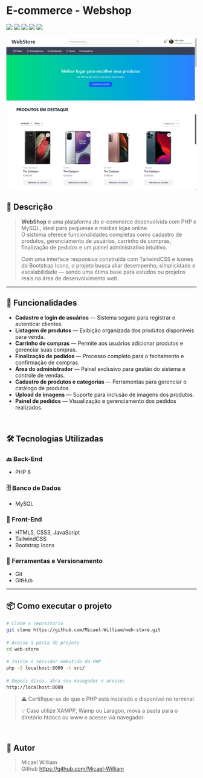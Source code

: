 <h1>E-commerce - Webshop</h1>
<p align="left">
  <a href="#"><img src="https://img.shields.io/badge/PHP%208-blue?style=flat-square&logo=php"></a>
  <a href="#"><img src="https://img.shields.io/badge/MySQL-lightgrey?style=flat-square&logo=sqlite"></a>
  <a href="#"><img src="https://img.shields.io/badge/HTML%2FCSS%2FJS-orange?style=flat-square&logo=javascript"></a>
  <a href="#"><img src="https://img.shields.io/badge/GIT-blue?style=flat-square&logo=GIT"></a>
  <a href="#"><img src="https://img.shields.io/badge/license-MIT-green?style=flat-square"></a>
</p>


<img src="src/Lib/img/print-inicio.png" alt="Tela de Login" width="600"/>
<img src="src/Lib/img/print-produtos.png" alt="Tela de Login" width="600"/>



## 📄 Descrição

> **WebShop** é uma plataforma de e-commerce desenvolvida com PHP e MySQL, ideal para pequenas e médias lojas online.  
> O sistema oferece funcionalidades completas como cadastro de produtos, gerenciamento de usuários, carrinho de compras, finalização de pedidos e um painel administrativo intuitivo.  
>
> Com uma interface responsiva construída com TailwindCSS e ícones do Bootstrap Icons, o projeto busca aliar desempenho, simplicidade e escalabilidade — sendo uma ótima base para estudos ou projetos reais na área de desenvolvimento web.

---

## 🚀 Funcionalidades

- **Cadastro e login de usuários** — Sistema seguro para registrar e autenticar clientes.
- **Listagem de produtos** — Exibição organizada dos produtos disponíveis para venda.
- **Carrinho de compras** — Permite aos usuários adicionar produtos e gerenciar suas compras.
- **Finalização de pedidos** — Processo completo para o fechamento e confirmação de compras.
- **Área do administrador** — Painel exclusivo para gestão do sistema e controle de vendas.
- **Cadastro de produtos e categorias** — Ferramentas para gerenciar o catálogo de produtos.
- **Upload de imagens** — Suporte para inclusão de imagens dos produtos.
- **Painel de pedidos** — Visualização e gerenciamento dos pedidos realizados.


<br>

## 🛠️ Tecnologias Utilizadas

### 🔙 Back-End
- PHP 8

### 🗄️ Banco de Dados
- MySQL

### 🎨 Front-End
- HTML5, CSS3, JavaScript
- TailwindCSS
- Bootstrap Icons

### 🧰 Ferramentas e Versionamento
- Git
- GitHub


---

## 📦 Como executar o projeto

```bash
# Clone o repositório
git clone https://github.com/Micael-William/web-store.git

# Acesse a pasta do projeto
cd web-store

# Inicie o servidor embutido do PHP
php -S localhost:8000 -t src/

# Depois disso, abra seu navegador e acesse:
http://localhost:8000
```
>⚠️ Certifique-se de que o PHP está instalado e disponível no terminal.
>
>💡 Caso utilize XAMPP, Wamp ou Laragon, mova a pasta para o diretório htdocs ou www e acesse via navegador.
<br>



## 👤 Autor
>Micael William<br>
Github https://github.com/Micael-William
